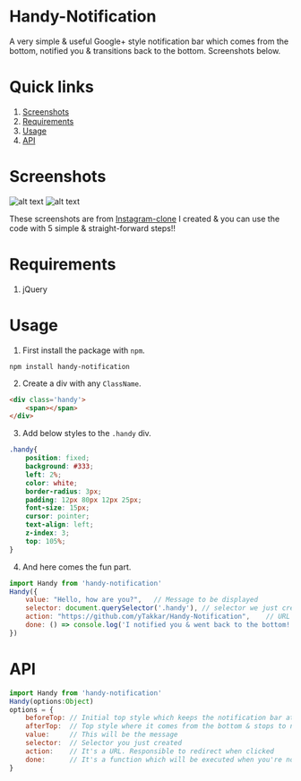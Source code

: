 # Handy-Notification
A very simple & useful Google+ style notification bar which comes from the bottom, notified you & transitions back to the bottom. Screenshots below.

# Quick links
1. [Screenshots](#screenshots)
2. [Requirements](#requirements)
3. [Usage](#usage)
4. [API](#api)

# Screenshots
![alt text](https://raw.githubusercontent.com/yTakkar/Handy-Notification/master/screenshots/Snap%202017-05-23%20at%2001.21.00.png)
![alt text](https://raw.githubusercontent.com/yTakkar/Handy-Notification/master/screenshots/Snap%202017-05-23%20at%2000.15.02.png)

These screenshots are from [Instagram-clone](https://github.com/yTakkar/Instagram-clone) I created & you can use the code with 5 simple & straight-forward steps!!

# Requirements
1. jQuery

# Usage

1. First install the package with `npm`.

```
npm install handy-notification
```

2. Create a div with any `ClassName`.
```html
<div class='handy'>
    <span></span>
</div>
```

3. Add below styles to the `.handy` div.
```css
.handy{
    position: fixed;
    background: #333;
    left: 2%;
    color: white;
    border-radius: 3px;
    padding: 12px 80px 12px 25px;
    font-size: 15px;
    cursor: pointer;
    text-align: left;
    z-index: 3;
    top: 105%;
}
```

4. And here comes the fun part.
```javascript
import Handy from 'handy-notification'
Handy({
    value: "Hello, how are you?",   // Message to be displayed
    selector: document.querySelector('.handy'), // selector we just created
    action: "https://github.com/yTakkar/Handy-Notification",    // URL when clicked on the notification bar
    done: () => console.log('I notified you & went back to the bottom!')    // function to be executed when we're notified
})
```

# API
```javascript
import Handy from 'handy-notification'
Handy(options:Object)
options = {
    beforeTop: // Initial top style which keeps the notification bar at the bottom to hide it. Default top style is 105%
    afterTop:  // Top style where it comes from the bottom & stops to notify you. Default top style is 90%
    value:     // This will be the message
    selector:  // Selector you just created
    action:    // It's a URL. Responsible to redirect when clicked
    done:      // It's a function which will be executed when you're notified
}
```
